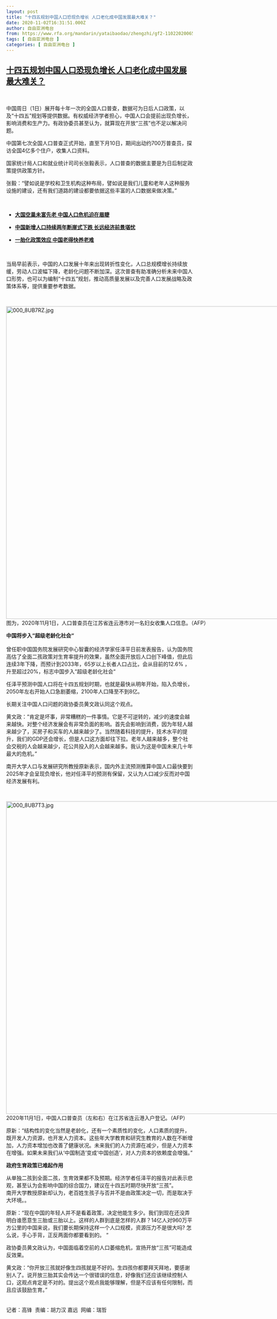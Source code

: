 ```yaml
---
layout: post
title: "十四五规划中国人口恐现负增长 人口老化成中国发展最大难关？"
date: 2020-11-02T16:31:51.000Z
author: 自由亚洲电台
from: https://www.rfa.org/mandarin/yataibaodao/zhengzhi/gf2-11022020065441.html
tags: [ 自由亚洲电台 ]
categories: [ 自由亚洲电台 ]
---
```

<!--1604334711000-->
[十四五规划中国人口恐现负增长 人口老化成中国发展最大难关？](https://www.rfa.org/mandarin/yataibaodao/zhengzhi/gf2-11022020065441.html)
------

<div>
<p> </p><p>中国周日（1日）展开每十年一次的全国人口普查，数据可为日后人口政策，以及“十四五”规划等提供数据。有权威经济学者担心，中国人口会提前出现负增长，影响消费和生产力。有政协委员甚至认为，就算现在开放“三孩”也不足以解决问题。</p><p>中国第七次全国人口普查正式开始，直至下月10日，期间出动约700万普查员，探访全国4亿多个住户，收集人口资料。</p><p>国家统计局人口和就业统计司司长张毅表示，人口普查的数据主要是为日后制定政策提供政策方针。</p><p>张毅：“譬如说是学校和卫生机构这种布局，譬如说是我们儿童和老年人这种服务设施的建设，还有我们道路的建设都要依据这些丰富的人口数据来做决策。”</p><p> </p><ul><li><b><a class="external-link" href="http://www.rfa.org/mandarin/yataibaodao/huanjing/rc-01172020111155.html">大国空巢未富先老 中国人口危机迫在眉睫</a></b></li></ul><ul><li><b><a class="external-link" href="http://www.rfa.org/mandarin/yataibaodao/shehui/fl-11212019101033.html">中国新增人口持续两年断崖式下跌 长远经济前景堪忧</a></b></li></ul><ul><li><b><a class="external-link" href="http://www.rfa.org/mandarin/yataibaodao/shehui/rc-12162019115603.html">一胎化政策效应 中国老得快养老难</a></b></li></ul><p> </p><p>当局早前表示，中国的人口发展十年来出现转折性变化，人口总规模增长持续放缓，劳动人口波幅下降，老龄化问题不断加深。这次普查有助准确分析未来中国人口形势，也可以为编制“十四五”规划，推动高质量发展以及完善人口发展战略及政策体系等，提供重要参考数据。</p><p> </p><p><div class="image-inline captioned" style="width:1500px;"><div style="width:1500px;"><img alt="000_8UB7RZ.jpg" height="844" src="https://www.rfa.org/mandarin/yataibaodao/zhengzhi/gf2-11022020065441.html/000_8UB7RZ.jpg/image" title="000_8UB7RZ.jpg" width="1500"/></div><div class="image-caption"><span style="width:1500px;">图为，2020年11月1日，人口普查员在江苏省连云港市对一名妇女收集人口信息。（AFP）</span><span class="copyright"> </span></div></div></p><p><b>中国将步入“超级老龄化社会“</b><br/> <br/>曾任职中国国务院发展研究中心智囊的经济学家任泽平日前发表报告，认为国务院高估了全面二孩政策对生育率提升的效果，虽然全面开放后人口创下峰值，但此后连续3年下降，而预计到2033年，65岁以上长者人口占比，会从目前的12.6% ，升至超过20%，标志中国步入“超级老龄化社会“</p><p>任泽平预测中国人口将在十四五规划时期，也就是最快从明年开始，陷入负增长， 2050年左右开始人口急剧萎缩，2100年人口降至不到8亿。</p><p>长期关注中国人口问题的政协委员黄文政认同这个观点。</p><p>黄文政：“肯定是坏事，非常糟糕的一件事情。它是不可逆转的，减少的速度会越来越快。对整个经济发展会有非常负面的影响。首先会影响到消费，因为年轻人越来越少了，买房子和买车的人越来越少了。当然随着科技的提升，技术水平的提升，我们的GDP还会增长，但是人口这方面却往下拉。老年人越来越多，整个社会交税的人会越来越少，花公共投入的人会越来越多。我认为这是中国未来几十年最大的危机。”</p><p>南开大学人口与发展研究所教授原新表示，国内外主流预测推算中国人口最快要到2025年才会呈现负增长，他对任泽平的预测有保留，又认为人口减少反而对中国经济发展有利。</p><p> </p><p><div class="image-inline captioned" style="width:1500px;"><div style="width:1500px;"><img alt="000_8UB7T3.jpg" height="844" src="https://www.rfa.org/mandarin/yataibaodao/zhengzhi/gf2-11022020065441.html/000_8UB7T3.jpg/image" title="000_8UB7T3.jpg" width="1500"/></div><div class="image-caption"><span style="width:1500px;">2020年11月1日，中国人口普查员（左和右）在江苏省连云港入户登记。（AFP）</span><span class="copyright"> </span></div></div></p><p>原新：“结构性的变化当然是老龄化，还有一个素质性的变化，人口素质的提升，既开发人力资源，也开发人力资本。这些年大学教育和研究生教育的人数在不断增加，人力资本增加也改善了健康状况。未来我们的人力资源在减少，但是人力资本在增强。如果未来我们从‘中国制造’变成‘中国创造’，对人力资本的依赖度会增强。”<br/> <b> </b></p><p><b>政府生育政策已难起作用</b></p><p>从单独二孩到全面二孩，生育效果都不及预期。经济学者任泽平的报告对此表示悲观，甚至认为会影响中国的综合国力，建议在十四五时期尽快开放“三孩”。<br/>南开大学教授原新却认为，老百姓生孩子与否并不是由政策决定一切，而是取决于大环境。。</p><p>原新：“现在中国的年轻人并不是看着政策，决定他能生多少。我们到现在还没弄明白谁愿意生三胎或三胎以上。这样的人群到底是怎样的人群？14亿人对960万平方公里的中国来说，我们要长期保持这样一个人口规模，资源压力不是很大吗? 怎么说，手心手背，正反两面你都要看到的。 “</p><p>政协委员黄文政认为，中国面临着空前的人口萎缩危机，宣扬开放“三孩”可能造成反效果。</p><p>黄文政：“你开放三孩就好像生四孩就是不好的。生四孩你都要拜天拜地，要感谢别人了。说开放三胎其实会传达一个很错误的信息，好像我们还应该继续控制人口，这观点肯定是不对的。提出这个观点我能够理解，但是不应该有任何限制，而且应该鼓励生育。”<br/><br/><br/>记者：高锋  责编：胡力汉 嘉远  网编：瑞哲</p>
</div>

